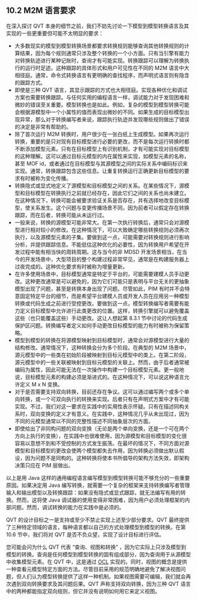 ## 10.2 M2M 语言要求
在深入探讨 QVT 本身的细节之前，我们不妨先讨论一下模型到模型转换语言及其实现的一些更重要但可能不太明显的要求：

- 大多数现实的模型到模型转换场景都要求转换规则能够查询其他转换规则的计算结果，因为每个规则通常只涉及整个转换的一个小方面。只有当引擎有能力对转换轨迹进行某种记账时，查询才有可能实现。转换跟踪可以理解为转换执行的运行时足迹。这种跟踪的具体形式和用户可见性在不同的 M2M 语言中大相径庭。通常，命令式转换语言有更明确的查找程序，而声明式语言则有隐含的跟踪方式。
- 即使是三种 QVT 语言，其显示跟踪的方式也大相径庭。实现各种优化和调试方案也需要转换跟踪。与任何实用的编程语言一样，调试能力对于发现困难和微妙的错误至关重要。模型转换也是如此。例如，复杂的模型到模型转换可能会根据源模型中一个小属性的值而表现出微妙的不同。如果生成的目标模型出现异常，那么对于转换编写者来说，跟踪执行轨迹并发现哪些规则做出了错误的决定是非常有帮助的。
- 除了首次运行 M2M 转换时，用户很少在一张白纸上生成模型。如果再次运行转换，重要的是只对现有目标模型进行必要的更改，而不是每次运行转换时都不断添加模型元素。只有在目标模型上有识别机制，才有可能实现对目标模型的这种理解。这可以通过目标元模型的内在属性来实现，如模型元素的名称，甚至 MOF id，或者通过在目标模型与其源模型之间的实际关系中编码标识来实现。通常，转换跟踪包含这些信息。让重复转换运行正确更新目标模型的要求有时被称为变化传播。
- 转换隐式或显式地定义了源模型和目标模型之间的关系。在某些情况下，源模型和目标模型在转换执行之前就已经存在，因此它们之间的关系也尚未建立。在这种情况下，转换可能会被要求验证关系是否存在，并有选择地改变目标模型，使关系发生。这个问题与变更传播场景不同，因为前者可以假定存在转换跟踪，而在后者，转换可能从未运行过。
- 一般来说，转换的源模型可能非常大。在第一次执行转换后，通常只会对源模型进行相对较小的修改。在这种情况下，可以大致确定哪些转换规则必须再次执行，以及源模型元素的子集。要做到这一点，可能需要对转换规则进行影响分析，并提供跟踪信息。不能低估这种优化的必要性，因为转换用户希望在开发过程中能有相当快的周转周期。这与当今的非 MDSD 开发场景相当，在当今的开发场景中，大型项目的整个构建过程非常罕见，通常是在构建服务器上过夜完成的。这种优化要求有时被称为增量更新。
- 在许多使用场景中，目标模型通常是特定于平台的，可能需要建模人员手动更改。这种更改通常是可以避免的，因为它们可能只是表明与平台无关的更抽象模型出现了问题，甚至是转换本身出现了问题。尽管如此，PIM 有时并不会特意固定特定平台的细节，而是希望平台建模人员或开发人员在应用另一种模型转换或代码生成之前进行受控更改。要做到这一点，模型转换编写者需要有能力定义目标模型中允许进行此类更改的位置。这样，转换引擎就可以避免覆盖这些（也只能覆盖这些）手动更改。这让人想起第 8.3.1 节中讨论的代码生成保护区问题。转换编写者定义如何手动更改目标模型的能力有时被称为保留策略。
- 模型到模型的转换在将源模型映射到目标模型时，通常会对源模型进行大量的结构修改。通常情况下，这种转换会分为多个阶段。在典型的 M2M 场景中，源元模型中的一些类在初始阶段被映射到目标元模型中的类上。在第二阶段，源元模型中的一些关联被映射到目标元模型的关联上。然而，由于后者通常被编码为属性，因此可能无法在一次操作中构建一个目标模型元素。更一般地说，目标模型元素的构建必须是渐进式的。在这种情况下，可以说这种语言允许定义 M x N 变换。
- 对于是否需要支持双向转换，目前还存在争议。这可以通过编写两个或多个单向转换，或一个可双向执行的转换来实现。后者只有在声明式方案中才有可能实现。不过，我们对这一要求在实践中的实用性表示怀疑。只有在描述同构关系时，双向变换的定义才有意义。在实践中，这种情况几乎从未出现过，因为不同的元模型通常以不同的完整性描述不同抽象层次的方面。
- 即使给出了非同构问题的双向变换（无论是两个单向变换，还是一个可在两个方向上执行的变换），在实践中也很难使用，因为源模型和目标模型的变化很容易以意想不到和不受控制的方式发生振荡。在最坏的情况下，不同方面对源模型和目标模型的更改会使两个模型都失去作用，因为转换必须做出默认假设，因为问题不是同构的。这种转换将使本书所倡导的架构方法失效，即架构决策只应在 PIM 层做出。

以上是用 Java 这样的通用编程语言编写模型到模型转换可能不够充分的一些重要原因。如果决定用 Java 编写转换，就需要一个复杂的框架来支持转换编写者管理输入和输出模型以及转换跟踪：如果没有隐式或显式跟踪，就无法编写有用的转换。然而，这将使 Java 调试器的使用变得非常困难，因为用户必须处理框架的内部问题。然而，调试转换的能力在实践中是必须的。

QVT 的设计目标之一是支持或至少不禁止实现上述至少部分要求。QVT 最终提供了三种特定领域的语言，每种语言都以自己的方式处理模型到模型的转换。在第 10.6 节中，我们将对 QVT 是否不负众望，实现了设计目标进行评估。

您可能会问为什么 QVT 代表 “查询、视图和转换” ，因为它实际上只涉及模型到模型的转换。查询是任何模型到模型转换的固有组成部分，因为查询用于从源模型中收集模型元素。在 QVT 中，这是通过 [OCL](../ref.md#ocl) 实现的。同时，视图的概念是提供一种查看元模型特定方面的方法。尽管目前采用的规范明确地避免了解决视图问题，但人们认为模型转换提供了这样一种机制。如果视图需要可编辑，我们就会再次遇到双向转换要求及其问题后果。QVT 声称支持双向转换，因为三种 QVT 语言中的两种都能指定双向规则，但它并没有说明如何用它来定义视图。


